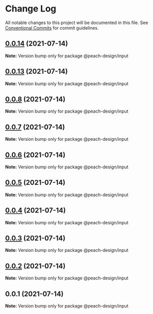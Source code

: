# Change Log

All notable changes to this project will be documented in this file.
See [Conventional Commits](https://conventionalcommits.org) for commit guidelines.

## [0.0.14](https://github.com/guobaogang/peach-design/compare/@peach-design/input@0.0.13...@peach-design/input@0.0.14) (2021-07-14)

**Note:** Version bump only for package @peach-design/input





## [0.0.13](https://github.com/guobaogang/peach-design/compare/@peach-design/input@0.0.8...@peach-design/input@0.0.13) (2021-07-14)

**Note:** Version bump only for package @peach-design/input





## [0.0.8](https://github.com/guobaogang/peach-design/compare/@peach-design/input@0.0.7...@peach-design/input@0.0.8) (2021-07-14)

**Note:** Version bump only for package @peach-design/input





## [0.0.7](https://github.com/guobaogang/peach-design/compare/@peach-design/input@0.0.6...@peach-design/input@0.0.7) (2021-07-14)

**Note:** Version bump only for package @peach-design/input





## [0.0.6](https://github.com/guobaogang/peach-design/compare/@peach-design/input@0.0.5...@peach-design/input@0.0.6) (2021-07-14)

**Note:** Version bump only for package @peach-design/input





## [0.0.5](https://github.com/guobaogang/peach-design/compare/@peach-design/input@0.0.4...@peach-design/input@0.0.5) (2021-07-14)

**Note:** Version bump only for package @peach-design/input





## [0.0.4](https://github.com/guobaogang/peach-design/compare/@peach-design/input@0.0.3...@peach-design/input@0.0.4) (2021-07-14)

**Note:** Version bump only for package @peach-design/input





## [0.0.3](https://github.com/guobaogang/peach-design/compare/@peach-design/input@0.0.2...@peach-design/input@0.0.3) (2021-07-14)

**Note:** Version bump only for package @peach-design/input





## [0.0.2](https://github.com/guobaogang/peach-design/compare/@peach-design/input@0.0.1...@peach-design/input@0.0.2) (2021-07-14)

**Note:** Version bump only for package @peach-design/input





## 0.0.1 (2021-07-14)

**Note:** Version bump only for package @peach-design/input
